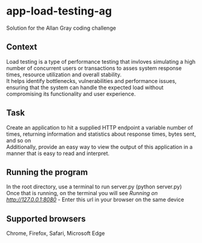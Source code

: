 # app-load-testing-ag
Solution for the Allan Gray coding challenge

## Context
Load testing is a type of performance testing that invloves simulating a high number of concurrent users or transactions to asses system response times, resource utilization and overall stability.\
It helps identify bottlenecks, vulnerabilities and performance issues, ensuring that the system can handle the expected load without compromising its functionality and user experience.

## Task 
Create an application to hit a supplied HTTP endpoint a variable number of times, returning information and statistics about response times, bytes sent, and so on\
Additionally, provide an easy way to view the output of this application in a manner that is easy to read and interpret.

## Running the program
In the root directory, use a terminal to run server.py (python server.py)\
Once that is running, on the terminal you will see *Running on http://127.0.0.1:8080* - Enter this url in your browser on the same device


## Supported browsers
Chrome, Firefox, Safari, Microsoft Edge
